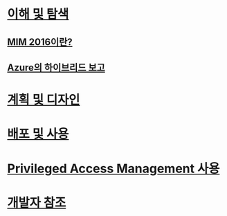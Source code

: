 # [이해 및 탐색](microsoft-identity-manager-2016.md)
## [MIM 2016이란?](microsoft-identity-manager-2016.md)
## [Azure의 하이브리드 보고](identity-manager-hybrid-reporting-azure.md)
# [계획 및 디자인](/microsoft-identity-manager/plan-design/microsoft-identity-manager-2016-supported-platforms)
# [배포 및 사용](/microsoft-identity-manager/deploy-use/microsoft-identity-manager-deploy)
# [Privileged Access Management 사용](/microsoft-identity-manager/pam/privileged-identity-management-for-active-directory-domain-services)
# [개발자 참조](/microsoft-identity-manager/reference/microsoft-identity-manager-2016-developer-reference)


<!--HONumber=Jun16_HO3-->


